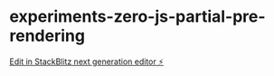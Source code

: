 # experiments-zero-js-partial-pre-rendering

[Edit in StackBlitz next generation editor ⚡️](https://stackblitz.com/~/github.com/PatrickJS/experiments-zero-js-partial-pre-rendering)